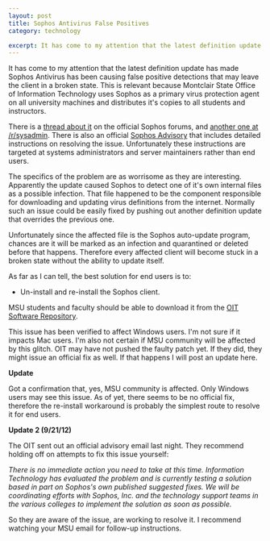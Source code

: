 ```yaml
---
layout: post
title: Sophos Antivirus False Positives
category: technology

excerpt: It has come to my attention that the latest definition update has made Sophos Antivirus has been causing false positive detections that may leave the client in a broken state. This is relevant because Montclair State Office of Information Technology uses Sophos as a primary virus protection agent on all university machines and distributes it's copies to all students and instructors.
---
```


It has come to my attention that the latest definition update has made Sophos Antivirus has been causing false positive detections that may leave the client in a broken state. This is relevant because Montclair State Office of Information Technology uses Sophos as a primary virus protection agent on all university machines and distributes it's copies to all students and instructors.

There is a [thread about it][1] on the official Sophos forums, and [another one at /r/sysadmin][2]. There is also an official [Sophos Advisory][4] that includes detailed instructions on resolving the issue. Unfortunately these instructions are targeted at systems administrators and server maintainers rather than end users. 

The specifics of the problem are as worrisome as they are interesting. Apparently the update caused Sophos to detect one of it's own internal files as a possible infection. That file happened to be the component responsible for downloading and updating virus definitions from the internet. Normally such an issue could be easily fixed by pushing out another definition update that overrides the previous one. 

Unfortunately since the affected file is the Sophos auto-update program, chances are it will be marked as an infection and quarantined or deleted before that happens. Therefore every affected client will become stuck in a broken state without the ability to update itself.

As far as I can tell, the best solution for end users is to: 

* Un-install and re-install the Sophos client. 

MSU students and faculty should be able to download it from the [OIT Software Repository][3].

This issue has been verified to affect Windows users. I'm not sure if it impacts Mac users. I'm also not certain if MSU community will be affected by this glitch. OIT may have not pushed the faulty patch yet. If they did, they might issue an official fix as well. If that happens I will post an update here.

**Update**

Got a confirmation that, yes, MSU community is affected. Only Windows users may see this issue. As of yet, there seems to be no official fix, therefore the re-install workaround is probably the simplest route to resolve it for end users.

**Update 2 (9/21/12)**

The OIT sent out an official advisory email last night. They recommend holding off on attempts to fix this issue yourself:

*There is no immediate action you need to take at this time. Information Technology has evaluated the problem and is currently testing a solution based in part on Sophos's own published suggested fixes. We will be coordinating efforts with Sophos, Inc. and the technology support teams in the various colleges to implement the solution as soon as possible.*

So they are aware of the issue, are working to resolve it. I recommend watching your MSU email for follow-up instructions.


[1]: http://community.sophos.com/t5/Sophos-Endpoint-Protection/Is-any-one-else-seing-this-alert-Shh-Updater-B-False-positives/td-p/29723
[2]: http://www.reddit.com/r/sysadmin/comments/105mdt/sophos_antivirus_update_causing_false_positives/
[3]: https://www.montclair.edu/oit/software/repository/
[4]: http://www.sophos.com/en-us/support/knowledgebase/118311.aspx

